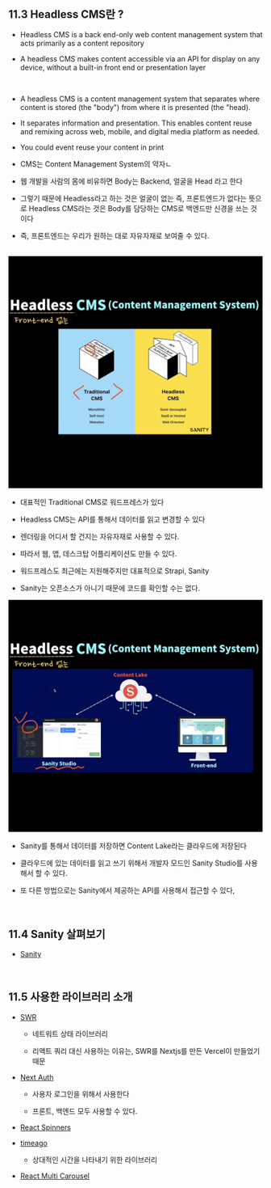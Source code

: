 ## 11.3 Headless CMS란 ?

- Headless CMS is a back end-only web content management system that acts primarily as a content repository

- A headless CMS makes content accessible via an API for display on any device, without a built-in front end or presentation layer

<br/>

- A headless CMS is a content management system that separates where content is stored (the "body") from where it is presented (the "head).

- It separates information and presentation. This enables content reuse and remixing across web, mobile, and digital media platform as needed.

- You could event reuse your content in print

- CMS는 Content Management System의 약자ㄴ

- 웹 개발을 사람의 몸에 비유하면 Body는 Backend, 얼굴을 Head 라고 한다

- 그렇기 때문에 Headless라고 하는 것은 얼굴이 없는 즉, 프론트엔드가 없다는 뜻으로 Headless CMS라는 것은 Body를 담당하는 CMS로 백엔드만 신경을 쓰는 것이다

- 즉, 프론트엔드는 우리가 원하는 대로 자유자재로 보여줄 수 있다.

<br/>

<img src='./images/11-1-1.png'>

- 대표적인 Traditional CMS로 워드프레스가 있다

- Headless CMS는 API를 통해서 데이터를 읽고 변경할 수 있다

- 렌더링을 어디서 할 건지는 자유자재로 사용할 수 있다.

- 따라서 웹, 앱, 데스크탑 어플리케이션도 만들 수 있다.

- 워드프레스도 최근에는 지원해주지만 대표적으로 Strapi, Sanity

- Sanity는 오픈소스가 아니기 때문에 코드를 확인할 수는 없다.

<img src='./images/11-1-2.png'>

- Sanity를 통해서 데이터를 저장하면 Content Lake라는 클라우드에 저장된다

- 클라우드에 있는 데이터를 읽고 쓰기 위해서 개발자 모드인 Sanity Studio를 사용해서 할 수 있다.

- 또 다른 방법으로는 Sanity에서 제공하는 API를 사용해서 접근할 수 있다,

<br/>

## 11.4 Sanity 살펴보기

- [Sanity](https://www.sanity.io/docs)

<br/>

## 11.5 사용한 라이브러리 소개

- [SWR](https://swr.vercel.app/)

  - 네트워트 상태 라이브러리

  - 리액트 쿼리 대신 사용하는 이유는, SWR를 Nextjs를 만든 Vercel이 만들었기 때문

- [Next Auth](https://next-auth.js.org/)

  - 사용자 로그인을 위해서 사용한다

  - 프론트, 백엔드 모두 사용할 수 있다.

- [React Spinners](https://www.davidhu.io/react-spinners/)

- [timeago](https://github.com/hustcc/timeago.js)

  - 상대적인 시간을 나타내기 위한 라이브러리

- [React Multi Carousel](https://github.com/YIZHUANG/react-multi-carousel)
